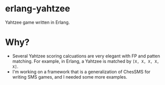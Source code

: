 erlang-yahtzee
==============

Yahtzee game written in Erlang.

Why?
=====

- Several Yahtzee scoring calcuations are very elegant with FP and patten matching. For example, in Erlang, a Yahtzee is matched by `[X, X, X, X, X]`.
- I'm working on a framework that is a generalization of ChesSMS for writing SMS games, and I needed some more examples.
